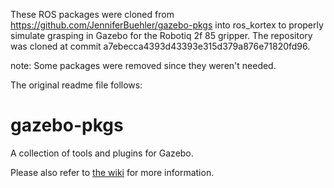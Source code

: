 These ROS packages were cloned from https://github.com/JenniferBuehler/gazebo-pkgs into ros_kortex to properly simulate grasping in Gazebo for the Robotiq 2f 85 gripper.
The repository was cloned at commit a7ebecca4393d43393e315d379a876e71820fd96.

note: Some packages were removed since they weren't needed.

The original readme file follows:

# gazebo-pkgs

A collection of tools and plugins for Gazebo.

Please also refer to [the wiki](https://github.com/JenniferBuehler/gazebo-pkgs/wiki) for more information.
